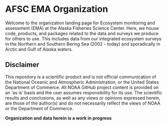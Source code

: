 # AFSC EMA Organization
Welcome to the organization landing page for Ecosystem monitoring and assessment (EMA) at the Alaska Fisheries Science Center. 
Here, we house code, products, and packages related to the data and surveys we produce for others to use. 
This includes data from our integrated ecosystem surveys in the Northern and Southern Bering Sea (2002 - today) and sporadically in Arctic and Gulf of Alaska waters.

## Disclaimer
This repository is a scientific product and is not official communication of the National Oceanic and Atmospheric Administration, or the United States Department of Commerce. 
All NOAA GitHub project content is provided on an ‘as is’ basis and the user assumes responsibility for its use. 
The scientific results and conclusions, as well as any views or opinions expressed herein, are those of the author(s) and do not necessarily reflect the views of NOAA or the Department of Commerce.

**Organization and data herein is a work in progress**
